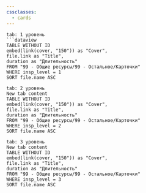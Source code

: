 ```yaml
---
cssclasses:
  - cards
---
```


```tabs
tab: 1 уровень
```dataview
TABLE WITHOUT ID 
embed(link(cover, "150")) as "Cover",
file.link as "Title",
duration as "Длительность"
FROM "99 - Общие ресурсы/99 - Остальное/Карточки"
WHERE insp_level = 1
SORT file.name ASC

tab: 2 уровень
New tab content
TABLE WITHOUT ID 
embed(link(cover, "150")) as "Cover",
file.link as "Title",
duration as "Длительность"
FROM "99 - Общие ресурсы/99 - Остальное/Карточки"
WHERE insp_level = 2
SORT file.name ASC

tab: 3 уровень
New tab content
TABLE WITHOUT ID 
embed(link(cover, "150")) as "Cover",
file.link as "Title",
duration as "Длительность"
FROM "99 - Общие ресурсы/99 - Остальное/Карточки"
WHERE insp_level = 3
SORT file.name ASC
```

